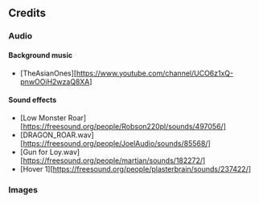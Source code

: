 ## Credits

### Audio

#### Background music
- [TheAsianOnes][https://www.youtube.com/channel/UCO6z1xQ-pnwOOjH2wzaQ8XA]

#### Sound effects
- [Low Monster Roar][https://freesound.org/people/Robson220pl/sounds/497056/]
- [DRAGON_ROAR.wav][https://freesound.org/people/JoelAudio/sounds/85568/]
- [Gun for Loy.wav][https://freesound.org/people/martian/sounds/182272/]
- [Hover 1][https://freesound.org/people/plasterbrain/sounds/237422/]

### Images
